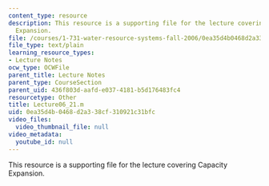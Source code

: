 ```yaml
---
content_type: resource
description: This resource is a supporting file for the lecture covering Capacity
  Expansion.
file: /courses/1-731-water-resource-systems-fall-2006/0ea35d4b0468d2a338cf310921c31bfc_Lecture06_21.m
file_type: text/plain
learning_resource_types:
- Lecture Notes
ocw_type: OCWFile
parent_title: Lecture Notes
parent_type: CourseSection
parent_uid: 436f803d-aafd-e037-4181-b5d176483fc4
resourcetype: Other
title: Lecture06_21.m
uid: 0ea35d4b-0468-d2a3-38cf-310921c31bfc
video_files:
  video_thumbnail_file: null
video_metadata:
  youtube_id: null
---
```

This resource is a supporting file for the lecture covering Capacity Expansion.

